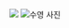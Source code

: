 ![](https://images.unsplash.com/photo-1597655601841-214a4cfe8b2c?ixlib=rb-4.0.3&ixid=MnwxMjA3fDB8MHxwaG90by1wYWdlfHx8fGVufDB8fHx8&auto=format&fit=crop&w=689&q=80)
![수영 사진](https://user-images.githubusercontent.com/80474128/211242173-1c3b5406-fce0-4680-96f1-d9bc017f501e.jpg)
